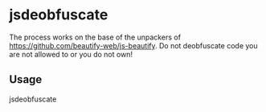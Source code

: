 # jsdeobfuscate

The process works on the base of the unpackers of https://github.com/beautify-web/js-beautify.
Do not deobfuscate code you are not allowed to or you do not own!

## Usage
jsdeobfuscate <inputfile>